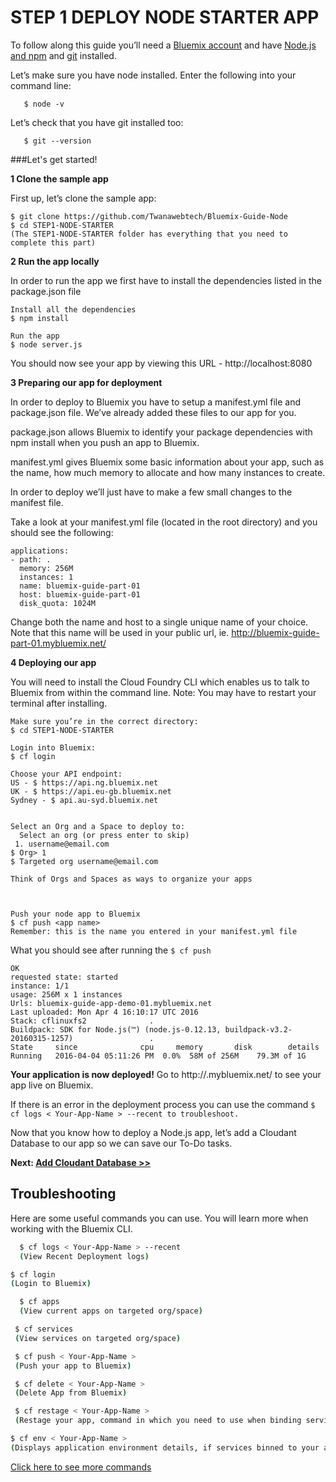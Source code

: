 # STEP 1 DEPLOY NODE STARTER APP


To follow along this guide you’ll need a [Bluemix account](https://console.ng.bluemix.net/registration/) and have [Node.js and npm](https://nodejs.org/en/download/) and [git](https://git-scm.com/downloads) installed.

Let’s make sure you have node installed. Enter the following into your command line:

```
   $ node -v
```

Let’s check that you have git installed too:

```
   $ git --version
```


###Let's get started!


**1 Clone the sample app**

First up, let’s clone the sample app:
```
$ git clone https://github.com/Twanawebtech/Bluemix-Guide-Node
$ cd STEP1-NODE-STARTER
(The STEP1-NODE-STARTER folder has everything that you need to complete this part)
```


**2 Run the app locally**

In order to run the app we first have to install the dependencies listed in the package.json file
```
Install all the dependencies
$ npm install

Run the app
$ node server.js
```
You should now see your app by viewing this URL - http://localhost:8080


**3 Preparing our app for deployment**

In order to deploy to Bluemix you have to setup a manifest.yml file and package.json file. We’ve already added these files to our app for you.

package.json
allows Bluemix to identify your package dependencies with npm install when you push an app to Bluemix.

manifest.yml
gives Bluemix some basic information about your app, such as the name, how much memory to allocate and how many instances to create.

In order to deploy we’ll just have to make a few small changes to the manifest file.

Take a look at your manifest.yml file (located in the root directory) and you should see the following:

```
applications:
- path: .
  memory: 256M
  instances: 1
  name: bluemix-guide-part-01
  host: bluemix-guide-part-01
  disk_quota: 1024M
```
Change both the name and host to a single unique name of your choice. Note that this name will be used in your public url, ie. http://bluemix-guide-part-01.mybluemix.net/



**4 Deploying our app**

You will need to install the Cloud Foundry CLI which enables us to talk to Bluemix from within the command line.
Note: You may have to restart your terminal after installing.

```
Make sure you’re in the correct directory:
$ cd STEP1-NODE-STARTER

Login into Bluemix:
$ cf login

Choose your API endpoint:
US - $ https://api.ng.bluemix.net
UK - $ https://api.eu-gb.bluemix.net
Sydney - $ api.au-syd.bluemix.net


Select an Org and a Space to deploy to:
  Select an org (or press enter to skip)
 1. username@email.com
$ Org> 1
$ Targeted org username@email.com

Think of Orgs and Spaces as ways to organize your apps



Push your node app to Bluemix
$ cf push <app name>
Remember: this is the name you entered in your manifest.yml file

```


What you should see after running the `$ cf push `

```
OK
requested state: started
instance: 1/1
usage: 256M x 1 instances
Urls: bluemix-guide-app-demo-01.mybluemix.net
Last uploaded: Mon Apr 4 16:10:17 UTC 2016
Stack: cflinuxfs2              .
Buildpack: SDK for Node.js(™) (node.js-0.12.13, buildpack-v3.2-20160315-1257)                 .
State     since              cpu     memory       disk        details
Running   2016-04-04 05:11:26 PM  0.0%  58M of 256M    79.3M of 1G
```

**Your application is now deployed!** Go to http://<Your-App-Name>.mybluemix.net/ to see your app live on Bluemix.


If there is an error in the deployment process you can use the command ` $ cf logs < Your-App-Name > --recent to troubleshoot. `


Now that you know how to deploy a Node.js app, let’s add a Cloudant Database to our app so we can save our To-Do tasks.


**Next: [Add Cloudant Database >>](https://github.com/Twanawebtech/Bluemix-Guide-Node/tree/master/STEP2-DATABASE)**






## Troubleshooting

  Here are some useful commands you can use. You will learn more when working with the Bluemix CLI.

  ```sh
    $ cf logs < Your-App-Name > --recent
    (View Recent Deployment logs)
  ```

  ```sh
  $ cf login
  (Login to Bluemix)
  ```
  ```sh
    $ cf apps
    (View current apps on targeted org/space)
  ```
  ```sh
   $ cf services
   (View services on targeted org/space)
  ```
  ```sh
   $ cf push < Your-App-Name >
   (Push your app to Bluemix)
  ```
  ```sh
   $ cf delete < Your-App-Name >
   (Delete App from Bluemix)
  ```
  ```sh
   $ cf restage < Your-App-Name >
   (Restage your app, command in which you need to use when binding services)
  ```
  ```sh
  $ cf env < Your-App-Name >
  (Displays application environment details, if services binned to your app such as a database then you can see your Database details as well using this command)
  ```

  [Click here to see more commands](https://console.ng.bluemix.net/docs/cli/reference/bluemix_cli/index.html)


